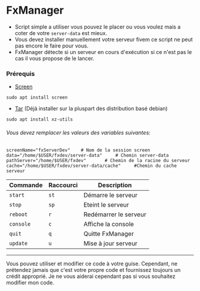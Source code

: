 # FxManager
- Script simple a utiliser vous pouvez le placer ou vous voulez mais  a coter de votre `server-data` est mieux.
- Vous devez installer manuellement votre serveur fivem ce script ne peut pas encore le faire pour vous.
- FxManager détecte si un serveur en cours d'exécution si ce n'est pas le cas il vous propose de le lancer.

### Prérequis
- [Screen](https://doc.ubuntu-fr.org/screen "Screen") 

`sudo apt install screen`

- [Tar](https://doc.ubuntu-fr.org/tar "Tar") (Déjà installer sur la pluspart des distribution basé debian)

`sudo apt install xz-utils`


###### Vous devez remplacer les valeurs des variables suivantes:
```
screenName="fxServerDev"    # Nom de la session screen
data="/home/$USER/fxdev/server-data"     # Chemin server-data
pathServer="/home/$USER/fxdev"       # Chemin de la racine du serveur
cache="/home/$USER/fxdev/server-data/cache"     #Chemin du cache serveur
```

|Commande        |Raccourci     |Description                  |
|----------------|--------------|-----------------------------|
|`start`         |`st`          |Démarre le serveur           |
|`stop`          |`sp`          |Eteint le serveur            |
|`reboot`        |`r`           |Redémarrer le serveur        |
|`console`       |`c`           |Affiche la console           |
|`quit`          |`q`           |Quitte FxManager             |
|`update`        |`u`           |Mise à jour serveur          |

--------

Vous pouvez utiliser et modifier ce code à votre guise. Cependant, ne prétendez jamais que c'est votre propre code et fournissez toujours un crédit approprié. Je ne vous aiderai cependant pas si vous souhaitez modifier mon code.
